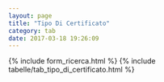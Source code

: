 ```yaml
---
layout: page
title: "Tipo Di Certificato"
category: tab
date: 2017-03-18 19:26:09
---
```


{% include form_ricerca.html %}
{% include tabelle/tab_tipo_di_certificato.html %}

